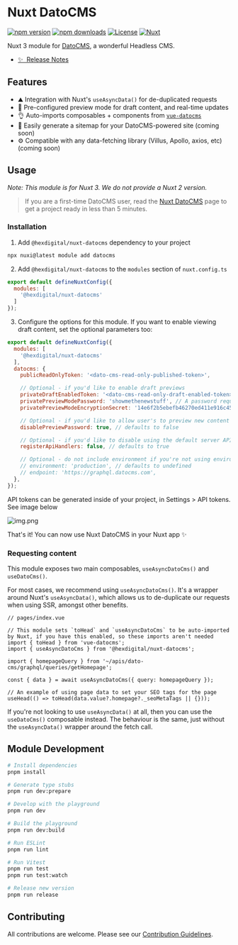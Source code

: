 # Nuxt DatoCMS

[![npm version][npm-version-src]][npm-version-href]
[![npm downloads][npm-downloads-src]][npm-downloads-href]
[![License][license-src]][license-href]
[![Nuxt][nuxt-src]][nuxt-href]

Nuxt 3 module for [DatoCMS](https://datocms.com/), a wonderful Headless CMS.

- [✨ &nbsp;Release Notes](/CHANGELOG.md)
<!-- - [🏀 Online playground](https://stackblitz.com/github/hex-digital/nuxt-datocms?file=playground%2Fapp.vue) -->
<!-- - [📖 &nbsp;Documentation](https://example.com) -->

## Features

- ⛰ Integration with Nuxt's `useAsyncData()` for de-duplicated requests
- 🌲 Pre-configured preview mode for draft content, and real-time updates
- 👌 Auto-imports composables + components from [`vue-datocms`](https://github.com/datocms/vue-datocms)
- 🧭 Easily generate a sitemap for your DatoCMS-powered site (coming soon)
- ⚙️ Compatible with any data-fetching library (Villus, Apollo, axios, etc) (coming soon)

## Usage

_Note: This module is for Nuxt 3. We do not provide a Nuxt 2 version._

> If you are a first-time DatoCMS user, read the [Nuxt DatoCMS](https://www.datocms.com/cms/nuxtjs-cms) page 
> to get a project ready in less than 5 minutes.

### Installation

1. Add `@hexdigital/nuxt-datocms` dependency to your project

```bash
npx nuxi@latest module add datocms
```

2. Add `@hexdigital/nuxt-datocms` to the `modules` section of `nuxt.config.ts`

```js
export default defineNuxtConfig({
  modules: [
    '@hexdigital/nuxt-datocms'
  ]
});
```

3. Configure the options for this module. If you want to enable viewing draft content, set the optional parameters too:

```js
export default defineNuxtConfig({
  modules: [
    '@hexdigital/nuxt-datocms'
  ],
  datocms: {
    publicReadOnlyToken: '<dato-cms-read-only-published-token>',

    // Optional - if you'd like to enable draft previews
    privateDraftEnabledToken: '<dato-cms-read-only-draft-enabled-token>',
    privatePreviewModePassword: 'showmethenewstuff', // A password required to enable draft previews
    privatePreviewModeEncryptionSecret: '14e6f2b5ebefb46270ed411e916c452a377c70f5d548cb6b672ec40d7e1ab8ef', // A hash that is stored on the User's device once draft is enabled, to prove it's legitimate. Change this to turn-off all currently active draft previews

    // Optional - if you'd like to allow user's to preview new content without needing to enter a password (beta documentation that's open for feedback, for example).
    disablePreviewPassword: true, // defaults to false

    // Optional - if you'd like to disable using the default server API routes for draft preview (so you can create your own, for example)
    registerApiHandlers: false, // defaults to true

    // Optional - do not include environment if you're not using environments, and usually no need to include endpoint either
    // environment: 'production', // defaults to undefined
    // endpoint: 'https://graphql.datocms.com',
  },
});
```

API tokens can be generated inside of your project, in Settings > API tokens. See image below

![img.png](img.png)

That's it! You can now use Nuxt DatoCMS in your Nuxt app ✨

### Requesting content

This module exposes two main composables, `useAsyncDatoCms()` and `useDatoCms()`.

For most cases, we recommend using `useAsyncDatoCms()`. It's a wrapper around Nuxt's `useAsyncData()`, which allows
us to de-duplicate our requests when using SSR, amongst other benefits.

```
// pages/index.vue

// This module sets `toHead` and `useAsyncDatoCms` to be auto-imported by Nuxt, if you have this enabled, so these imports aren't needed
import { toHead } from 'vue-datocms';
import { useAsyncDatoCms } from '@hexdigital/nuxt-datocms';

import { homepageQuery } from '~/apis/dato-cms/graphql/queries/getHomepage';

const { data } = await useAsyncDatoCms({ query: homepageQuery });

// An example of using page data to set your SEO tags for the page
useHead(() => toHead(data.value?.homepage?._seoMetaTags || {}));
```

If you're not looking to use `useAsyncData()` at all, then you can use the `useDatoCms()` composable instead. The
behaviour is the same, just without the `useAsyncData()` wrapper around the fetch call.

## Module Development

```bash
# Install dependencies
pnpm install

# Generate type stubs
pnpm run dev:prepare

# Develop with the playground
pnpm run dev

# Build the playground
pnpm run dev:build

# Run ESLint
pnpm run lint

# Run Vitest
pnpm run test
pnpm run test:watch

# Release new version
pnpm run release
```

## Contributing

All contributions are welcome. Please see our [Contribution Guidelines](./CONTRIBUTING.md).

<!-- Badges -->
[npm-version-src]: https://img.shields.io/npm/v/@hexdigital/nuxt-datocms/latest.svg?style=flat&colorA=18181B&colorB=28CF8D
[npm-version-href]: https://npmjs.com/package/@hexdigital/nuxt-datocms

[npm-downloads-src]: https://img.shields.io/npm/dm/@hexdigital/nuxt-datocms.svg?style=flat&colorA=18181B&colorB=28CF8D
[npm-downloads-href]: https://npmjs.com/package/@hexdigital/nuxt-datocms

[license-src]: https://img.shields.io/npm/l/@hexdigital/nuxt-datocms.svg?style=flat&colorA=18181B&colorB=28CF8D
[license-href]: https://npmjs.com/package/@hexdigital/nuxt-datocms

[nuxt-src]: https://img.shields.io/badge/Nuxt-18181B?logo=nuxt.js
[nuxt-href]: https://nuxt.com
